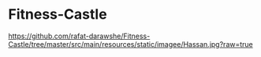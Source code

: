 # Fitness-Castle
https://github.com/rafat-darawshe/Fitness-Castle/tree/master/src/main/resources/static/imagee/Hassan.jpg?raw=true
